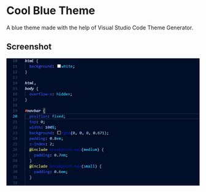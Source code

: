 # Cool Blue Theme

A blue theme made with the help of Visual Studio Code Theme Generator.

## Screenshot

![Cool Blue Theme screenshot](https://github.com/jazmand/vs-code-themes/blob/master/cool-blue-theme/cool-blue-theme-screenshot.PNG?raw=true)
